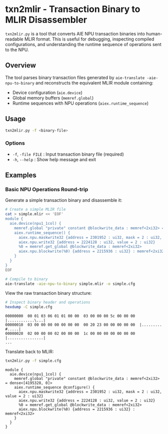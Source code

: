 # txn2mlir - Transaction Binary to MLIR Disassembler

`txn2mlir.py` is a tool that converts AIE NPU transaction binaries into human-readable MLIR format. This is useful for debugging, inspecting compiled configurations, and understanding the runtime sequence of operations sent to the NPU.

## Overview

The tool parses binary transaction files generated by `aie-translate -aie-npu-to-binary` and reconstructs the equivalent MLIR module containing:
- Device configuration (`aie.device`)
- Global memory buffers (`memref.global`)
- Runtime sequences with NPU operations (`aiex.runtime_sequence`)

## Usage

```bash
txn2mlir.py -f <binary-file>
```

### Options

- `-f`, `-file FILE` : Input transaction binary file (required)
- `-h`, `--help` : Show help message and exit

## Examples

### Basic NPU Operations Round-trip

Generate a simple transaction binary and disassemble it:

```bash
# Create a simple MLIR file
cat > simple.mlir << 'EOF'
module {
  aie.device(npu1_1col) {
    memref.global "private" constant @blockwrite_data : memref<2xi32> = dense<[4195328, 0]>
    aiex.runtime_sequence() {
      aiex.npu.maskwrite32 {address = 2301952 : ui32, mask = 2 : ui32, value = 2 : ui32}
      aiex.npu.write32 {address = 2224128 : ui32, value = 2 : ui32}
      %0 = memref.get_global @blockwrite_data : memref<2xi32>
      aiex.npu.blockwrite(%0) {address = 2215936 : ui32} : memref<2xi32>
    }
  }
}
EOF

# Compile to binary
aie-translate -aie-npu-to-binary simple.mlir -o simple.cfg
```

View the raw transaction binary structure:

```bash
# Inspect binary header and operations
hexdump -C simple.cfg
```

```
00000000  00 01 03 06 01 01 00 00  03 00 00 00 5c 00 00 00  |............\...|
00000010  03 00 00 00 00 00 00 00  00 20 23 00 00 00 00 00  |......... #.....|
00000020  02 00 00 00 02 00 00 00  1c 00 00 00 00 00 00 00  |................|
...
```

Translate back to MLIR:

```bash
txn2mlir.py -f simple.cfg
```
```mlir
module {
  aie.device(npu1_1col) {
    memref.global "private" constant @blockwrite_data : memref<2xi32> = dense<[4195328, 0]>
    aiex.runtime_sequence @configure() {
      aiex.npu.maskwrite32 {address = 2301952 : ui32, mask = 2 : ui32, value = 2 : ui32}
      aiex.npu.write32 {address = 2224128 : ui32, value = 2 : ui32}
      %0 = memref.get_global @blockwrite_data : memref<2xi32>
      aiex.npu.blockwrite(%0) {address = 2215936 : ui32} : memref<2xi32>
    }
  }
}
```
